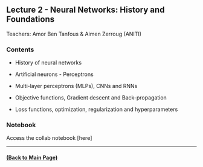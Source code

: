 ## Lecture 2 - Neural Networks: History and Foundations
Teachers: Amor Ben Tanfous & Aimen Zerroug (ANITI)



### Contents

* History of neural networks 

* Artificial neurons - Perceptrons

* Multi-layer perceptrons (MLPs), CNNs and RNNs

* Objective functions, Gradient descent and Back-propagation

* Loss functions, optimization, regularization and hyperparameters

### Notebook
Access the collab notebook [here]

---
#### [(Back to Main Page)](../index.md)
